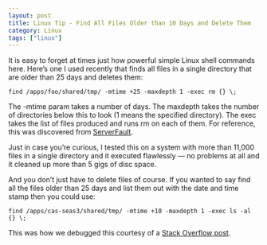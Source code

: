 ```yaml
---
layout: post
title: Linux Tip - Find All Files Older than 10 Days and Delete Them
category: Linux
tags: ["linux"]
---
```

It is easy to forget at times just how powerful simple Linux shell commands here.  Here’s one I used recently that finds all files in a single directory that are older than 25 days and deletes them:

    find /apps/foo/shared/tmp/ -mtime +25 -maxdepth 1 -exec rm {} \;

The -mtime param takes a number of days.  The maxdepth takes the number of directories below this to look (1 means the specified directory).  The exec takes the list of files produced and runs rm on each of them.  For reference, this was discovered from [ServerFault](https://serverfault.com/questions/122824/linux-using-find-to-locate-files-older-than-date/122854#122854).

Just in case you’re curious, I tested this on a system with more than 11,000 files in a single directory and it executed flawlessly — no problems at all and it cleaned up more than 5 gigs of disc space.

And you don’t just have to delete files of course.  If you wanted to say find all the files older than 25 days and list them out with the date and time stamp then you could use:

    find /apps/cas-seas3/shared/tmp/ -mtime +10 -maxdepth 1 -exec ls -al {} \;

This was how we debugged this courtesy of a [Stack Overflow post](https://stackoverflow.com/questions/20893022/how-to-display-modified-date-time-with-find-command/20893429#20893429).
